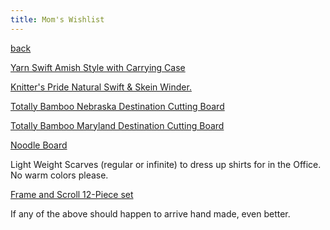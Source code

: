 ```yaml
---
title: Mom's Wishlist
---
```


[back](../index.md)


[Yarn Swift Amish Style with Carrying Case](https://www.amazon.com/Swift-Amish-Carrying-Craft-Destiny/dp/B07ZNF398T/ref=asc_df_B07ZNF398T/?tag=hyprod-20&linkCode=df0&hvadid=385180968675&hvpos=1o1&hvnetw=g&hvrand=17127003137159420316&hvpone=&hvptwo=&hvqmt=&hvdev=c&hvdvcmdl=&hvlocint=&hvlocphy=9010836&hvtargid=pla-840994342782&psc=1&tag=&ref=&adgrpid=81184155329&hvpone=&hvptwo=&hvadid=385180968675&hvpos=1o1&hvnetw=g&hvrand=17127003137159420316&hvqmt=&hvdev=c&hvdvcmdl=&hvlocint=&hvlocphy=9010836&hvtargid=pla-840994342782)

[Knitter's Pride Natural Swift & Skein Winder.](https://www.etsy.com/listing/702181120/knitters-pride-natural-swift-skein?gpla=1&gao=1&&utm_source=google&utm_medium=cpc&utm_campaign=shopping_us_ts1-a-craft_supplies_and_tools-tools_and_equipment-tools-spinning_and_winding-yarn_swifts&utm_custom1=b27b7e39-70ab-4ee4-919c-8f5cf60d8156&utm_content=go_1844177513_67708330297_346363543380_pla-296988194330_c__702181120&gclid=Cj0KCQiAt_PuBRDcARIsAMNlBdrDKMVmUSg1QiwiOalYhEDJt_7oZADTRCJYCp4DYThrdWVYE5wfK50aAjKPEALw_wcB)

[Totally Bamboo Nebraska Destination Cutting Board](https://www.bedbathandbeyond.com/store/product/totally-bamboo-reg-nebraska-destination-cutting-board/1062671439?keyword=nebraska-cutting-board)

[Totally Bamboo Maryland Destination Cutting Board](https://www.bedbathandbeyond.com/store/product/totally-bamboo-reg-maryland-destination-cutting-board/1061556904?keyword=maryland-cutting-board)

[Noodle Board](https://www.google.com/search?q=noodle+board&tbm=isch&ved=2ahUKEwiTqvGNu4nmAhUSiFMKHWgUDgEQ2-cCegQIABAA&oq=noodle+board&gs_l=img.3..0l10.292820.294821..295062...0.0..0.208.1014.11j0j1......0....1..gws-wiz-img.......35i39j0i67j0i131.tNnQ5f5Yg9Q&ei=G-_dXdOwGpKQzgLoqLgI&bih=720&biw=768)

Light Weight Scarves (regular or infinite) to dress up shirts for in the Office.  No warm colors please.

[Frame and Scroll 12-Piece set](https://www.bedbathandbeyond.com/store/product/frame-and-scroll-12-piece-set/1041361948)

If any of the above should happen to arrive hand made, even better.
